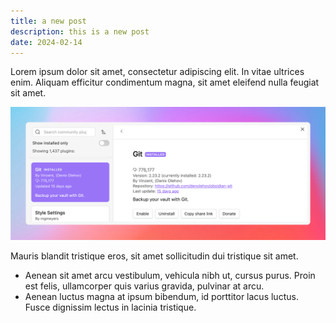 ```yaml
---
title: a new post
description: this is a new post
date: 2024-02-14
---
```

Lorem ipsum dolor sit amet, consectetur adipiscing elit. In vitae ultrices enim. Aliquam efficitur condimentum magna, sit amet eleifend nulla feugiat sit amet.

![](/assets/images/git-plugin.png)

Mauris blandit tristique eros, sit amet sollicitudin dui tristique sit amet.

- Aenean sit amet arcu vestibulum, vehicula nibh ut, cursus purus. Proin est felis, ullamcorper quis varius gravida, pulvinar at arcu.
- Aenean luctus magna at ipsum bibendum, id porttitor lacus luctus. Fusce dignissim lectus in lacinia tristique.